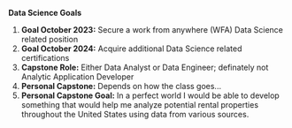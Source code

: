 __Data Science Goals__
1. __Goal October 2023:__ Secure a work from anywhere (WFA) Data Science related position
2. __Goal October 2024:__ Acquire additional Data Science related certifications
3. __Capstone Role:__ Either Data Analyst or Data Engineer; definately not Analytic Application Developer
4. __Personal Capstone:__ Depends on how the class goes... 
5. __Personal Capstone Goal:__ In a perfect world I would be able to develop something that would help me analyze potential rental properties throughout the United States using data from various sources.
